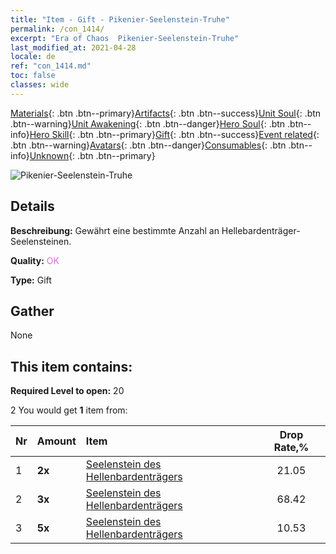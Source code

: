 ```yaml
---
title: "Item - Gift - Pikenier-Seelenstein-Truhe"
permalink: /con_1414/
excerpt: "Era of Chaos  Pikenier-Seelenstein-Truhe"
last_modified_at: 2021-04-28
locale: de
ref: "con_1414.md"
toc: false
classes: wide
---
```

 [Materials](/ItemsDE/){: .btn .btn--primary}[Artifacts](/ItemsDE/Artifacts/){: .btn .btn--success}[Unit Soul](/ItemsDE/UnitSoul/){: .btn .btn--warning}[Unit Awakening](/ItemsDE/UnitAwakening/){: .btn .btn--danger}[Hero Soul](/ItemsDE/HeroSoul/){: .btn .btn--info}[Hero Skill](/ItemsDE/HeroSkill/){: .btn .btn--primary}[Gift](/ItemsDE/Gift/){: .btn .btn--success}[Event related](/ItemsDE/Events/){: .btn .btn--warning}[Avatars](/ItemsDE/Avatars/){: .btn .btn--danger}[Consumables](/ItemsDE/Consumables/){: .btn .btn--info}[Unknown](/ItemsDE/Unknown/){: .btn .btn--primary}

 ![Pikenier-Seelenstein-Truhe](/images/t/i_907028.png)

## Details
 **Beschreibung:** Gewährt eine bestimmte Anzahl an Hellebardenträger-Seelensteinen.

 **Quality:** <span style="color: #DA70D6">OK</span>

 **Type:** Gift

## Gather

  None

## This item contains:

 **Required Level to open:** 20

 2 You would get **1** item  from:

  | Nr | Amount |     Item    | Drop Rate,% |
  |:---|:-------|:------------|:---------:|
  | 1 |  **2x** | [Seelenstein des Hellenbardenträgers](/ItemsDE/unt_282/) | 21.05 | 
  | 2 |  **3x** | [Seelenstein des Hellenbardenträgers](/ItemsDE/unt_282/) | 68.42 | 
  | 3 |  **5x** | [Seelenstein des Hellenbardenträgers](/ItemsDE/unt_282/) | 10.53 | 
